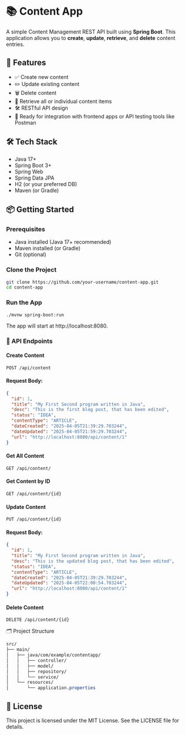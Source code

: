 # 📚 Content App

A simple Content Management REST API built using **Spring Boot**. This application allows you to **create**, **update**, **retrieve**, and **delete** content entries.

## 🚀 Features

- ✅ Create new content
- ✏️ Update existing content
- 🗑️ Delete content
- 📄 Retrieve all or individual content items
- 🛠️ RESTful API design
- 🧪 Ready for integration with frontend apps or API testing tools like Postman

## 🛠️ Tech Stack

- Java 17+
- Spring Boot 3+
- Spring Web
- Spring Data JPA
- H2 (or your preferred DB)
- Maven (or Gradle)

## 📦 Getting Started

### Prerequisites

- Java installed (Java 17+ recommended)
- Maven installed (or Gradle)
- Git (optional)

### Clone the Project

```bash
git clone https://github.com/your-username/content-app.git
cd content-app
```

### Run the App
```bash
./mvnw spring-boot:run
```
The app will start at http://localhost:8080.

### 🧪 API Endpoints
#### Create Content
```http request
POST /api/content
```


#### Request Body:

```json
{
  "id": 1,
  "title": "My First Second program written in Java",
  "desc": "This is the first blog post, that has been edited",
  "status": "IDEA",
  "contentType": "ARTICLE",
  "dateCreated": "2025-04-05T21:39:29.703244",
  "dateUpdated": "2025-04-05T21:59:29.703244",
  "url": "http://localhost:8080/api/content/1"
}
```

#### Get All Content
```http request
GET /api/content/
```

#### Get Content by ID
```http request
GET /api/content/{id}
```

#### Update Content
````http request
PUT /api/content/{id}
````

#### Request Body:
```json lines
{
  "id": 1,
  "title": "My First Second program written in Java",
  "desc": "This is the updated blog post, that has been edited",
  "status": "IDEA",
  "contentType": "ARTICLE",
  "dateCreated": "2025-04-05T21:39:29.703244",
  "dateUpdated": "2025-04-05T22:00:54.703244",
  "url": "http://localhost:8080/api/content/1"
}
```
#### Delete Content
```http request
DELETE /api/content/{id}
```

🗂️ Project Structure
```css
src/
├── main/
│   ├── java/com/example/contentapp/
│   │   ├── controller/
│   │   ├── model/
│   │   ├── repository/
│   │   └── service/
│   └── resources/
│       └── application.properties
```

## 📃 License
This project is licensed under the MIT License. See the LICENSE file for details.







